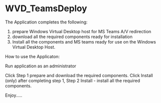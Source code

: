 # WVD_TeamsDeploy

The Application completes the following:

1. prepare Windows Virtual Desktop host for MS Teams A/V redirection
2. download all the required components ready for installation
3. Install all the components and MS teams ready for use on the Windows Virtual Desktop Host.

How to use the Applicaton:

Run application as an administrator

Click Step 1 prepare and download the required components.
Click Install (only) after completing step 1, 
Step 2 Install - install all the required components.

Enjoy.....
